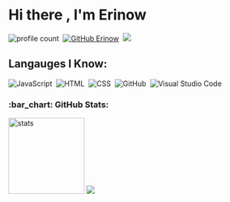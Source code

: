 # Hi there , I'm Erinow 
![profile count](https://komarev.com/ghpvc/?username=erinow&color=red)&nbsp;
[![GitHub Erinow](https://img.shields.io/github/followers/ariscik?label=follow&style=social)](https://github.com/erinow1)&nbsp;
<a href="https://instagram.com/erinowsocial"><img src="https://img.shields.io/badge/@ariscikmis-E4405F?style=flat&logo=Instagram&logoColor=white"/></a> &nbsp;

## Langauges I Know:
![JavaScript](https://img.shields.io/badge/-JavaScript-05122A?style=flat&logo=javascript)&nbsp;
![HTML](https://img.shields.io/badge/-HTML-05122A?style=flat&logo=HTML5)&nbsp;
![CSS](https://img.shields.io/badge/-CSS-05122A?style=flat&logo=CSS3)&nbsp;
![GitHub](https://img.shields.io/badge/-GitHub-05122A?style=flat&logo=github)&nbsp;
![Visual Studio Code](https://img.shields.io/badge/-Visual%20Studio%20Code-05122A?style=flat&logo=visual-studio-code&logoColor=007ACC)&nbsp;


<h3 align="left">:bar_chart: GitHub Stats:</h3>
<p align="left">
   <img src="https://github-readme-stats.vercel.app/api?username=erinow&count_private=true&show_icons=true&theme=dark&hide_border=true" width="%100" height="150px" alt="stats" />
<img src="https://github-profile-trophy.vercel.app/?username=erinow&theme=radical" />
</p>
